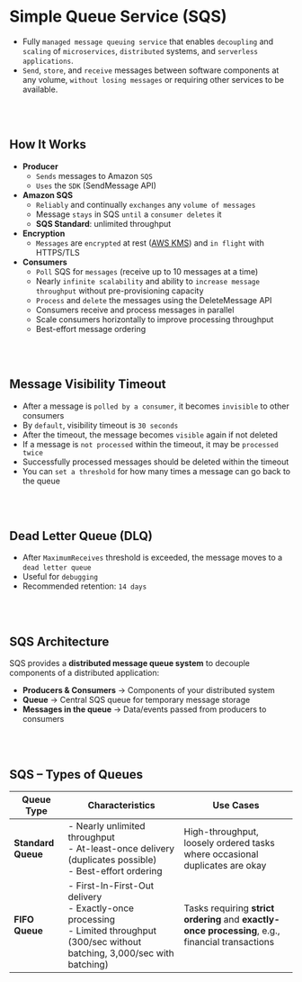# Simple Queue Service (SQS)

* Fully `managed message queuing service` that enables `decoupling` and `scaling` of `microservices`, `distributed` systems, and `serverless applications`.
* `Send`, `store`, and `receive` messages between software components at any volume, `without losing messages` or requiring other services to be available.

<br><br>

## How It Works

* **Producer**  
  * `Sends` messages to Amazon `SQS`  
  * `Uses` the `SDK` (SendMessage API)
* **Amazon SQS**  
  * `Reliably` and continually `exchanges` any `volume of messages`  
  * Message `stays` in SQS `until` a `consumer deletes` it  
  * **SQS Standard**: unlimited throughput
* **Encryption**  
  * `Messages` are `encrypted` at rest ([AWS KMS]()) and `in flight` with HTTPS/TLS
* **Consumers**  
  * `Poll` SQS for `messages` (receive up to 10 messages at a time)  
  * Nearly `infinite scalability` and ability to `increase message throughput` without pre-provisioning capacity  
  * `Process` and `delete` the messages using the DeleteMessage API  
  * Consumers receive and process messages in parallel  
  * Scale consumers horizontally to improve processing throughput  
  * Best-effort message ordering

<br><br>

## Message Visibility Timeout

* After a message is `polled by a consumer`, it becomes `invisible` to other consumers  
* By `default`, visibility timeout is `30 seconds`  
* After the timeout, the message becomes `visible` again if not deleted  
* If a message is `not processed` within the timeout, it may be `processed twice`  
* Successfully processed messages should be deleted within the timeout  
* You can `set a threshold` for how many times a message can go back to the queue

<br><br>

## Dead Letter Queue (DLQ)

* After `MaximumReceives` threshold is exceeded, the message moves to a `dead letter queue`  
* Useful for `debugging`  
* Recommended retention: `14 days`  

<br><br>

## SQS Architecture

SQS provides a **distributed message queue system** to decouple components of a distributed application:

* **Producers & Consumers** → Components of your distributed system  
* **Queue** → Central SQS queue for temporary message storage  
* **Messages in the queue** → Data/events passed from producers to consumers  

<br><br>

## SQS – Types of Queues

| Queue Type         | Characteristics                                                                                               | Use Cases                                                                                           |
| ------------------ | ------------------------------------------------------------------------------------------------------------- | --------------------------------------------------------------------------------------------------- |
| **Standard Queue** | - Nearly unlimited throughput<br>- At-least-once delivery (duplicates possible)<br>- Best-effort ordering   | High-throughput, loosely ordered tasks where occasional duplicates are okay                         |
| **FIFO Queue**     | - First-In-First-Out delivery<br>- Exactly-once processing<br>- Limited throughput (300/sec without batching, 3,000/sec with batching) | Tasks requiring **strict ordering** and **exactly-once processing**, e.g., financial transactions |
